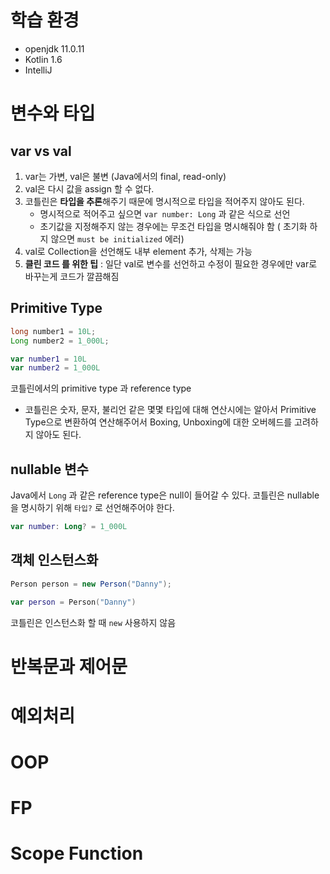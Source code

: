 # 학습 환경
- openjdk 11.0.11
- Kotlin 1.6
- IntelliJ


# 변수와 타입
## var vs val
1. var는 가변, val은 불변 (Java에서의 final,  read-only)
2. val은 다시 값을 assign 할 수 없다.
3. 코틀린은 **타입을 추론**해주기 때문에 명시적으로 타입을 적어주지 않아도 된다.
	- 명시적으로 적어주고 싶으면 `var number: Long` 과 같은 식으로 선언
	- 초기값을 지정해주지 않는 경우에는 무조건 타입을 명시해줘야 함 ( 초기화 하지 않으면 `must be initialized` 에러)
4. val로 Collection을 선언해도 내부 element 추가, 삭제는 가능
5. **클린 코드 를 위한 팁** : 일단 val로 변수를 선언하고 수정이 필요한 경우에만 var로 바꾸는게 코드가 깔끔해짐

## Primitive Type
```java
long number1 = 10L;
Long number2 = 1_000L;
```
```kotlin
var number1 = 10L
var number2 = 1_000L
```

코틀린에서의 primitive type 과 reference type
- 코틀린은 숫자, 문자, 불리언 같은 몇몇 타입에 대해 연산시에는 알아서 Primitive Type으로 변환하여 연산해주어서 Boxing, Unboxing에 대한 오버헤드를 고려하지 않아도 된다.

## nullable 변수 
Java에서 `Long` 과 같은 reference type은 null이 들어갈 수 있다.
코틀린은 nullable을 명시하기 위해 `타입?` 로 선언해주어야 한다.
```kotlin
var number: Long? = 1_000L
```

## 객체 인스턴스화
```java
Person person = new Person("Danny");
```
```kotlin
var person = Person("Danny")
```
코틀린은 인스턴스화 할 때 `new` 사용하지 않음



# 반복문과 제어문
# 예외처리
# OOP
# FP
# Scope Function
